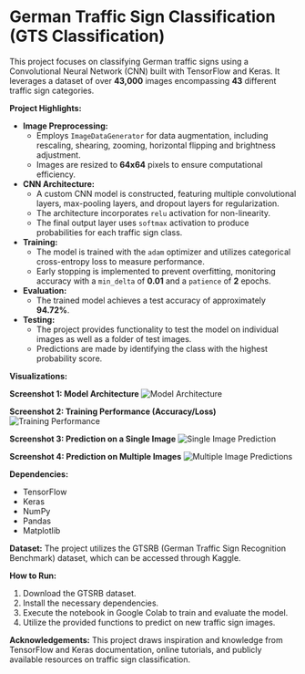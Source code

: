 # German Traffic Sign Classification (GTS Classification)

This project focuses on classifying German traffic signs using a Convolutional Neural Network (CNN) built with TensorFlow and Keras. It leverages a dataset of over **43,000** images encompassing **43** different traffic sign categories.  

**Project Highlights:**

* **Image Preprocessing:**
    - Employs `ImageDataGenerator` for data augmentation, including rescaling, shearing, zooming, horizontal flipping and brightness adjustment.
    - Images are resized to **64x64** pixels to ensure computational efficiency.
* **CNN Architecture:**
    - A custom CNN model is constructed, featuring multiple convolutional layers, max-pooling layers, and dropout layers for regularization.
    - The architecture incorporates `relu` activation for non-linearity.
    - The final output layer uses `softmax` activation to produce probabilities for each traffic sign class.
* **Training:**
    - The model is trained with the `adam` optimizer and utilizes categorical cross-entropy loss to measure performance.
    - Early stopping is implemented to prevent overfitting, monitoring accuracy with a `min_delta` of **0.01** and a `patience` of **2** epochs.
* **Evaluation:**
    - The trained model achieves a test accuracy of approximately **94.72%**.
* **Testing:**
    - The project provides functionality to test the model on individual images as well as a folder of test images.
    - Predictions are made by identifying the class with the highest probability score.




**Visualizations:**

**Screenshot 1: Model Architecture**
![Model Architecture](path/to/architecture_screenshot.png)

**Screenshot 2: Training Performance (Accuracy/Loss)**
![Training Performance](path/to/training_plot.png)

**Screenshot 3: Prediction on a Single Image**
![Single Image Prediction](path/to/single_image_prediction.png)

**Screenshot 4: Prediction on Multiple Images**
![Multiple Image Predictions](path/to/multiple_images_prediction.png)



**Dependencies:**
* TensorFlow
* Keras
* NumPy
* Pandas
* Matplotlib


**Dataset:**
The project utilizes the GTSRB (German Traffic Sign Recognition Benchmark) dataset, which can be accessed through Kaggle.

**How to Run:**
1. Download the GTSRB dataset.
2. Install the necessary dependencies.
3. Execute the notebook in Google Colab to train and evaluate the model. 
4. Utilize the provided functions to predict on new traffic sign images.


**Acknowledgements:**
This project draws inspiration and knowledge from TensorFlow and Keras documentation, online tutorials, and publicly available resources on traffic sign classification.
